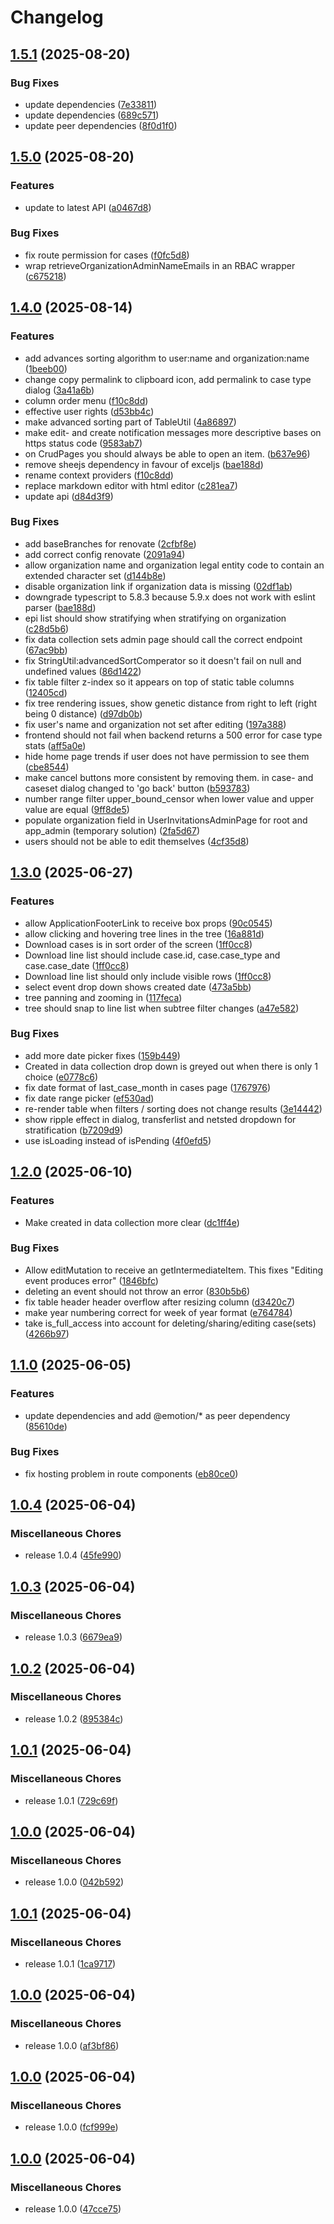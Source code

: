 # Changelog

## [1.5.1](https://github.com/RIVM-bioinformatics/gen-epix-ui/compare/v1.5.0...v1.5.1) (2025-08-20)


### Bug Fixes

* update dependencies ([7e33811](https://github.com/RIVM-bioinformatics/gen-epix-ui/commit/7e33811a1c09874269443a4e67336dca80735e90))
* update dependencies ([689c571](https://github.com/RIVM-bioinformatics/gen-epix-ui/commit/689c571f1986bc905bcc4915d1cce378cf143a9c))
* update peer dependencies ([8f0d1f0](https://github.com/RIVM-bioinformatics/gen-epix-ui/commit/8f0d1f0d10f6b91aba102c5f5c19aa818d88e942))

## [1.5.0](https://github.com/RIVM-bioinformatics/gen-epix-ui/compare/v1.4.0...v1.5.0) (2025-08-20)


### Features

* update to latest API ([a0467d8](https://github.com/RIVM-bioinformatics/gen-epix-ui/commit/a0467d82fd8ad5c4c026f7937f973ee2fbd6aa84))


### Bug Fixes

* fix route permission for cases ([f0fc5d8](https://github.com/RIVM-bioinformatics/gen-epix-ui/commit/f0fc5d8e01f49823e2a4fbee0752e7504b768ed9))
* wrap retrieveOrganizationAdminNameEmails in an RBAC wrapper ([c675218](https://github.com/RIVM-bioinformatics/gen-epix-ui/commit/c6752182ed79d5887ea517e9fbf8e67ef62036ec))

## [1.4.0](https://github.com/RIVM-bioinformatics/gen-epix-ui/compare/v1.3.0...v1.4.0) (2025-08-14)


### Features

* add advances sorting algorithm to user:name and organization:name ([1beeb00](https://github.com/RIVM-bioinformatics/gen-epix-ui/commit/1beeb00a8d3dd3efa8c61e473719d4196242563c))
* change copy permalink to clipboard icon, add permalink to case type dialog ([3a41a6b](https://github.com/RIVM-bioinformatics/gen-epix-ui/commit/3a41a6b54cd1eca91dae726d2d66de715bec97aa))
* column order menu ([f10c8dd](https://github.com/RIVM-bioinformatics/gen-epix-ui/commit/f10c8dd19f207fc88d4e8de7ceb655a02faadb38))
* effective user rights ([d53bb4c](https://github.com/RIVM-bioinformatics/gen-epix-ui/commit/d53bb4ca1cd1d12789e4c0c128f707d4611d2e77))
* make advanced sorting part of TableUtil ([4a86897](https://github.com/RIVM-bioinformatics/gen-epix-ui/commit/4a86897be0d73a397b83dbcd57709182850f426a))
* make edit- and create notification messages more descriptive bases on https status code ([9583ab7](https://github.com/RIVM-bioinformatics/gen-epix-ui/commit/9583ab7bc2aa4d89e98d333166225c72267c58da))
* on CrudPages you should always be able to open an item. ([b637e96](https://github.com/RIVM-bioinformatics/gen-epix-ui/commit/b637e96eef31fe85d3ab8b2597ead63a9e6146c9))
* remove sheejs dependency in favour of exceljs ([bae188d](https://github.com/RIVM-bioinformatics/gen-epix-ui/commit/bae188d8bbbb5471e710493d743cbd237183c9f7))
* rename context providers ([f10c8dd](https://github.com/RIVM-bioinformatics/gen-epix-ui/commit/f10c8dd19f207fc88d4e8de7ceb655a02faadb38))
* replace markdown editor with html editor ([c281ea7](https://github.com/RIVM-bioinformatics/gen-epix-ui/commit/c281ea7ce301d54f3c4d95e81af07fa36fe1c0fe))
* update api ([d84d3f9](https://github.com/RIVM-bioinformatics/gen-epix-ui/commit/d84d3f9db94430d4d049ec3de1c69caeaa2f2c57))


### Bug Fixes

* add baseBranches for renovate ([2cfbf8e](https://github.com/RIVM-bioinformatics/gen-epix-ui/commit/2cfbf8eb331a3aa9e1b72398110ce5a81833d681))
* add correct config renovate ([2091a94](https://github.com/RIVM-bioinformatics/gen-epix-ui/commit/2091a94b4b4c83b20ad11cf631a5c087d22a59ac))
* allow organization name and organization legal entity code to contain an extended character set ([d144b8e](https://github.com/RIVM-bioinformatics/gen-epix-ui/commit/d144b8e667c7c737edd6e82861d0888fd9e496c6))
* disable organization link if organization data is missing ([02df1ab](https://github.com/RIVM-bioinformatics/gen-epix-ui/commit/02df1ab98054b4ff8459734bbdf81a30db72abe7))
* downgrade typescript to 5.8.3 because 5.9.x does not work with eslint parser ([bae188d](https://github.com/RIVM-bioinformatics/gen-epix-ui/commit/bae188d8bbbb5471e710493d743cbd237183c9f7))
* epi list should show stratifying when stratifying on organization ([c28d5b6](https://github.com/RIVM-bioinformatics/gen-epix-ui/commit/c28d5b62de96412205220b6b72a98dd2840ed02c))
* fix data collection sets admin page should call the correct endpoint ([67ac9bb](https://github.com/RIVM-bioinformatics/gen-epix-ui/commit/67ac9bb5822fea1deffb889b6f6cdfb4ddcad126))
* fix StringUtil:advancedSortComperator so it doesn't fail on null and undefined values ([86d1422](https://github.com/RIVM-bioinformatics/gen-epix-ui/commit/86d142226270c99427dd146cc4e4bd2a78877650))
* fix table filter z-index so it appears on top of static table columns ([12405cd](https://github.com/RIVM-bioinformatics/gen-epix-ui/commit/12405cd0079d15f7fea6af1213665fe13c3eb9c5))
* fix tree rendering issues, show genetic distance from right to left (right being 0 distance) ([d97db0b](https://github.com/RIVM-bioinformatics/gen-epix-ui/commit/d97db0b5316dc7f205cb91908e28d47de8eb31c3))
* fix user's name and organization not set after editing ([197a388](https://github.com/RIVM-bioinformatics/gen-epix-ui/commit/197a3888b1b28e7ba604cbcbbb4a193f8f83d948))
* frontend should not fail when backend returns a 500 error for case type stats ([aff5a0e](https://github.com/RIVM-bioinformatics/gen-epix-ui/commit/aff5a0e42d7bc1029ef34530ec43fb505ec81d90))
* hide home page trends if user does not have permission to see them ([cbe8544](https://github.com/RIVM-bioinformatics/gen-epix-ui/commit/cbe85441c8b20419e231b98aadd6f7b97a3a3e7c))
* make cancel buttons more consistent by removing them. in case- and caseset dialog changed to 'go back' button ([b593783](https://github.com/RIVM-bioinformatics/gen-epix-ui/commit/b5937833a9258ead05daf8d50b12fa90b9d8d317))
* number range filter upper_bound_censor when lower value and upper value are equal ([9ff8de5](https://github.com/RIVM-bioinformatics/gen-epix-ui/commit/9ff8de5fdc78ea039279d1ab1e45c5fbe9c9b7ca))
* populate organization field in UserInvitationsAdminPage for root and app_admin (temporary solution) ([2fa5d67](https://github.com/RIVM-bioinformatics/gen-epix-ui/commit/2fa5d67801ef4cb01d488be610a25eedaeeed877))
* users should not be able to edit themselves ([4cf35d8](https://github.com/RIVM-bioinformatics/gen-epix-ui/commit/4cf35d8e5dd226e620d4fab40e5ed687104063cf))

## [1.3.0](https://github.com/RIVM-bioinformatics/gen-epix-ui/compare/v1.2.0...v1.3.0) (2025-06-27)


### Features

* allow ApplicationFooterLink to receive box props ([90c0545](https://github.com/RIVM-bioinformatics/gen-epix-ui/commit/90c0545f5685d3fcc0923fb0de67927bb0e9a3bf))
* allow clicking and hovering tree lines in the tree ([16a881d](https://github.com/RIVM-bioinformatics/gen-epix-ui/commit/16a881d03ec680dadd70dc6591ebfb34cb92bd11))
* Download cases is in sort order of the screen ([1ff0cc8](https://github.com/RIVM-bioinformatics/gen-epix-ui/commit/1ff0cc82ece56ffa39405dc70e8315a736491560))
* Download line list should include case.id, case.case_type and case.case_date ([1ff0cc8](https://github.com/RIVM-bioinformatics/gen-epix-ui/commit/1ff0cc82ece56ffa39405dc70e8315a736491560))
* Download line list should only include visible rows ([1ff0cc8](https://github.com/RIVM-bioinformatics/gen-epix-ui/commit/1ff0cc82ece56ffa39405dc70e8315a736491560))
* select event drop down shows created date ([473a5bb](https://github.com/RIVM-bioinformatics/gen-epix-ui/commit/473a5bb44f555ee4ba6c2ac847b5ae3609a31b8b))
* tree panning and zooming in ([117feca](https://github.com/RIVM-bioinformatics/gen-epix-ui/commit/117feca7703beb4f61922d3623f4dd9d0eb053f8))
* tree should snap to line list when subtree filter changes ([a47e582](https://github.com/RIVM-bioinformatics/gen-epix-ui/commit/a47e582c41346f5ca6469714119d0db40be6111e))


### Bug Fixes

* add more date picker fixes ([159b449](https://github.com/RIVM-bioinformatics/gen-epix-ui/commit/159b449c980786f5b60ab9afba84a53a3c6c7e0a))
* Created in data collection drop down is greyed out when there is only 1 choice ([e0778c6](https://github.com/RIVM-bioinformatics/gen-epix-ui/commit/e0778c65ed9ef16d22d58351580d53efcf7b6792))
* fix date format of last_case_month in cases page ([1767976](https://github.com/RIVM-bioinformatics/gen-epix-ui/commit/1767976c4afd114b40cff7de832fec3a8473e3d5))
* fix date range picker ([ef530ad](https://github.com/RIVM-bioinformatics/gen-epix-ui/commit/ef530ad85657fc24537ea4dbddf68091ac66e771))
* re-render table when filters / sorting does not change results ([3e14442](https://github.com/RIVM-bioinformatics/gen-epix-ui/commit/3e144427f30366b82f0f33761303803f216e2b46))
* show ripple effect in dialog, transferlist  and netsted dropdown for stratification ([b7209d9](https://github.com/RIVM-bioinformatics/gen-epix-ui/commit/b7209d92cc528edc4c492a37e2e0ef34f1872743))
* use isLoading instead of isPending ([4f0efd5](https://github.com/RIVM-bioinformatics/gen-epix-ui/commit/4f0efd50742342ed7492f7a48d3ef8f30a159aae))

## [1.2.0](https://github.com/RIVM-bioinformatics/gen-epix-ui/compare/v1.1.0...v1.2.0) (2025-06-10)


### Features

* Make created in data collection more clear ([dc1ff4e](https://github.com/RIVM-bioinformatics/gen-epix-ui/commit/dc1ff4e1c0dc0555955165e1ae979689d45d724a))


### Bug Fixes

* Allow editMutation to receive an getIntermediateItem. This fixes "Editing event produces error" ([1846bfc](https://github.com/RIVM-bioinformatics/gen-epix-ui/commit/1846bfc4bbb610e2e68a244d35874d77da09651b))
* deleting an event should not throw an error ([830b5b6](https://github.com/RIVM-bioinformatics/gen-epix-ui/commit/830b5b61bd839af6f8eafcfa12ef284716f778f9))
* fix table header header overflow after resizing column ([d3420c7](https://github.com/RIVM-bioinformatics/gen-epix-ui/commit/d3420c7af4b471af5046259860e7e51fcc40eb6e))
* make year numbering correct for week of year format ([e764784](https://github.com/RIVM-bioinformatics/gen-epix-ui/commit/e764784cea05600b7f2499fc31f22dfdde6d170f))
* take is_full_access into account for deleting/sharing/editing case(sets) ([4266b97](https://github.com/RIVM-bioinformatics/gen-epix-ui/commit/4266b973b150dc715b69f5f8a350165d1af39b4e))

## [1.1.0](https://github.com/RIVM-bioinformatics/gen-epix-ui/compare/v1.0.4...v1.1.0) (2025-06-05)


### Features

* update dependencies and add @emotion/* as peer dependency ([85610de](https://github.com/RIVM-bioinformatics/gen-epix-ui/commit/85610de45d33197acd3195e05740db2cd46f55df))


### Bug Fixes

* fix hosting problem in route components ([eb80ce0](https://github.com/RIVM-bioinformatics/gen-epix-ui/commit/eb80ce0322e34895b038133eaad067f6563cec03))

## [1.0.4](https://github.com/RIVM-bioinformatics/gen-epix-ui/compare/v1.0.3...v1.0.4) (2025-06-04)


### Miscellaneous Chores

* release 1.0.4 ([45fe990](https://github.com/RIVM-bioinformatics/gen-epix-ui/commit/45fe990b53e2a59ba37d3ef6e2944b947eb0544d))

## [1.0.3](https://github.com/RIVM-bioinformatics/gen-epix-ui/compare/v1.0.2...v1.0.3) (2025-06-04)


### Miscellaneous Chores

* release 1.0.3 ([6679ea9](https://github.com/RIVM-bioinformatics/gen-epix-ui/commit/6679ea9d633c13b6098b44819644625cf3e07feb))

## [1.0.2](https://github.com/RIVM-bioinformatics/gen-epix-ui/compare/v1.0.1...v1.0.2) (2025-06-04)


### Miscellaneous Chores

* release 1.0.2 ([895384c](https://github.com/RIVM-bioinformatics/gen-epix-ui/commit/895384c83329d98456e6828251d79d4845b50928))

## [1.0.1](https://github.com/RIVM-bioinformatics/gen-epix-ui/compare/v1.0.0...v1.0.1) (2025-06-04)


### Miscellaneous Chores

* release 1.0.1 ([729c69f](https://github.com/RIVM-bioinformatics/gen-epix-ui/commit/729c69fcc0ff0d9e5e02c807151d8a77216fe907))

## [1.0.0](https://github.com/RIVM-bioinformatics/gen-epix-ui/compare/v0.0.5...v1.0.0) (2025-06-04)


### Miscellaneous Chores

* release 1.0.0 ([042b592](https://github.com/RIVM-bioinformatics/gen-epix-ui/commit/042b5927992eb28c1c01d445b3ffd809b5cdd8ea))

## [1.0.1](https://github.com/RIVM-bioinformatics/gen-epix-ui/compare/gen-epix-ui-v1.0.0...gen-epix-ui-v1.0.1) (2025-06-04)


### Miscellaneous Chores

* release 1.0.1 ([1ca9717](https://github.com/RIVM-bioinformatics/gen-epix-ui/commit/1ca9717720093bd2c040e7014604d4f5b65eb1af))

## [1.0.0](https://github.com/RIVM-bioinformatics/gen-epix-ui/compare/gen-epix-ui-v1.0.0...gen-epix-ui-v1.0.0) (2025-06-04)


### Miscellaneous Chores

* release 1.0.0 ([af3bf86](https://github.com/RIVM-bioinformatics/gen-epix-ui/commit/af3bf86e756a5da4f316aeff36881951679a0dbc))

## [1.0.0](https://github.com/RIVM-bioinformatics/gen-epix-ui/compare/gen-epix-ui-v0.0.5...gen-epix-ui-v1.0.0) (2025-06-04)


### Miscellaneous Chores

* release 1.0.0 ([fcf999e](https://github.com/RIVM-bioinformatics/gen-epix-ui/commit/fcf999ee7449a2e06569488d4eeed949e7266181))

## [1.0.0](https://github.com/RIVM-bioinformatics/gen-epix-ui/compare/gen-epix-ui-v0.0.5...gen-epix-ui-v1.0.0) (2025-06-04)


### Miscellaneous Chores

* release 1.0.0 ([47cce75](https://github.com/RIVM-bioinformatics/gen-epix-ui/commit/47cce7512e27b2c817cd314bf7b8fdace1678879))

